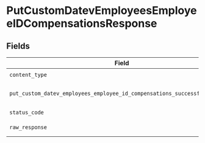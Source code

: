 # PutCustomDatevEmployeesEmployeeIDCompensationsResponse


## Fields

| Field                                                                                                                                                                        | Type                                                                                                                                                                         | Required                                                                                                                                                                     | Description                                                                                                                                                                  |
| ---------------------------------------------------------------------------------------------------------------------------------------------------------------------------- | ---------------------------------------------------------------------------------------------------------------------------------------------------------------------------- | ---------------------------------------------------------------------------------------------------------------------------------------------------------------------------- | ---------------------------------------------------------------------------------------------------------------------------------------------------------------------------- |
| `content_type`                                                                                                                                                               | *str*                                                                                                                                                                        | :heavy_check_mark:                                                                                                                                                           | HTTP response content type for this operation                                                                                                                                |
| `put_custom_datev_employees_employee_id_compensations_successful_response`                                                                                                   | [Optional[shared.PutCustomDatevEmployeesEmployeeIDCompensationsSuccessfulResponse]](../../models/shared/putcustomdatevemployeesemployeeidcompensationssuccessfulresponse.md) | :heavy_minus_sign:                                                                                                                                                           | PUT /custom/datev/employees/:employee_id/compensations Successful response                                                                                                   |
| `status_code`                                                                                                                                                                | *int*                                                                                                                                                                        | :heavy_check_mark:                                                                                                                                                           | HTTP response status code for this operation                                                                                                                                 |
| `raw_response`                                                                                                                                                               | [requests.Response](https://requests.readthedocs.io/en/latest/api/#requests.Response)                                                                                        | :heavy_minus_sign:                                                                                                                                                           | Raw HTTP response; suitable for custom response parsing                                                                                                                      |